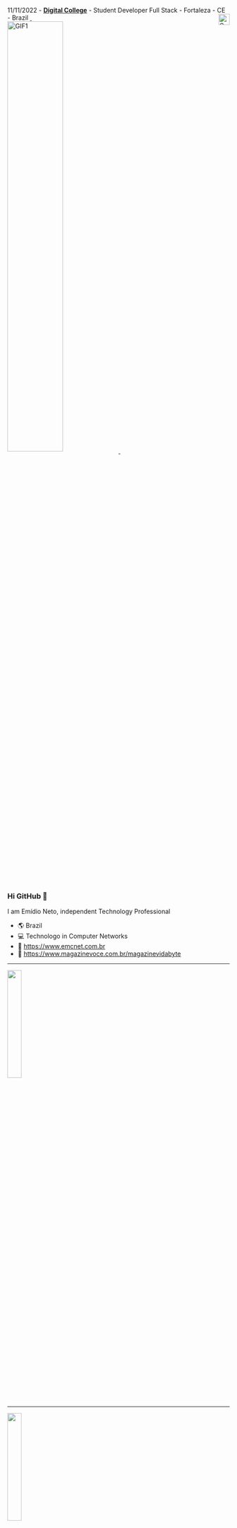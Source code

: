 11/11/2022 - [**Digital College**](https://digitalcollege.com.br/formacao-full-stack/) - Student Developer Full Stack - Fortaleza - CE - Brazil [<img alt="Coding Gif" src="https://media2.giphy.com/media/du3J3cXyzhj75IOgvA/giphy.gif?cid=790b76118849e7b024333f0377101b6f9d71150022128261&rid=giphy.gif&ct=g" height="25" width="25" align="right"/>&nbsp;<br/>](https://github.com/emidiocom)
[<img alt="GIF1" src="https://user-images.githubusercontent.com/78033319/192938934-50d6b48b-81c7-485c-b4cb-5d284cd9a0a7.gif" align="center" style="width:50%; height:auto;" />&nbsp;](https://github.com/emidiocom)




### Hi GitHub 👋


I am Emídio Neto, independent Technology Professional

- 🌎 Brazil
- 💻 Technologo in Computer Networks
- 📡 https://www.emcnet.com.br
- 🛒 https://www.magazinevoce.com.br/magazinevidabyte

------------

<a href = "mailto:emidio.com@gmail.com"><img id="link2" src="https://www.pngall.com/wp-content/uploads/12/Gmail-By-Google-PNG-Photo.png" target="_blank" align="center" style="width:25%" height="auto"></a>

------------
<a href="https://www.linkedin.com/in/em%C3%ADdio-neto-03680522/" target="_blank"><img id="link2" src="https://logos-download.com/wp-content/uploads/2016/03/LinkedIn_Logo_2019.png" target="_blank" align="center" style="width:25%" height="auto"></a>

------------
<a href="https://www.freecodecamp.org/emidiocom" target="_blank"><img id="link2" src="https://user-images.githubusercontent.com/78033319/192530328-524b852d-5175-4e2c-a87c-5ab0b66d6adf.png" target="_blank" align="center" style="width:25%" height="auto"></a>

------------
<a href="https://www.duolingo.com/profile/emidiocom" target="_blank"><img id="link2" src="https://upload.wikimedia.org/wikipedia/commons/thumb/5/5c/Duolingo_logo_%282019%29.svg/320px-Duolingo_logo_%282019%29.svg.png" target="_blank" align="center" style="width:25%" height="auto"></a>

------------
<a href="https://digitalcollege.com.br/" target="_blank"><img id="link2" alt="CSS icon" src="https://digitalcollege.com.br/wp-content/webp-express/webp-images/uploads/2022/05/logo-digital.png.webp" target="_blank" align="center" style="width:25%" height="auto"></a>


------------
------------


